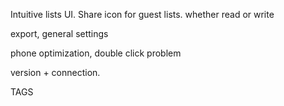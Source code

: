Intuitive lists UI. Share icon for guest lists. whether read or write

export, general settings

phone optimization, double click problem

version + connection.

TAGS